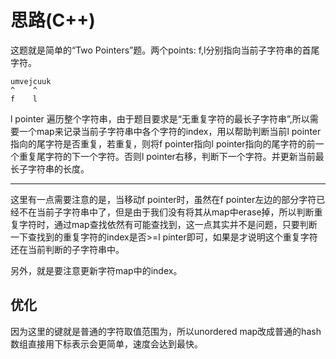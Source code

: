 # 思路(C++)
这题就是简单的“Two Pointers”题。两个points: f,l分别指向当前子字符串的首尾字符。
```
umvejcuuk
^    ^
f    l
```
l pointer
遍历整个字符串，由于题目要求是“无重复字符的最长子字符串”,所以需要一个map来记录当前子字符串中各个字符的index，用以帮助判断当前l pointer指向的尾字符是否重复，若重复，则将f pointer指向l pointer指向的尾字符的前一个重复尾字符的下一个字符。否则l pointer右移，判断下一个字符。并更新当前最长子字符串的长度。

---
这里有一点需要注意的是，当移动f pointer时，虽然在f pointer左边的部分字符已经不在当前子字符串中了，但是由于我们没有将其从map中erase掉，所以判断重复字符时，通过map查找依然有可能查找到，这一点其实并不是问题，只要判断一下查找到的重复字符的index是否>=l pinter即可，如果是才说明这个重复字符还在当前判断的子字符串中。

另外，就是要注意更新字符map中的index。
## 优化
因为这里的键就是普通的字符取值范围为，所以unordered map改成普通的hash数组直接用下标表示会更简单，速度会达到最快。